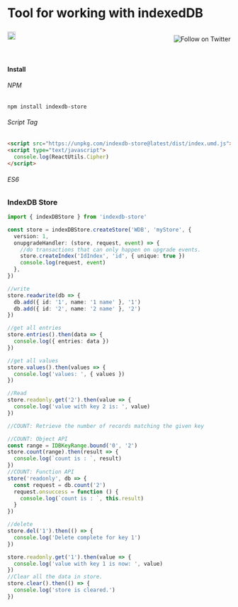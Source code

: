 # Tool for working with indexedDB

<!-- [![npm version](https://badge.fury.io/js/%40indexdb-store.svg)](https://badge.fury.io/js/%40indexdb-store) -->
<div style="display:grid;grid-gap:1rem;grid-auto-flow:column;width:100%;justify-content:space-between; align-items:center;">
<div>
<a style="display:block;z-index:1;" href="https://badge.fury.io/js/indexdb-store"><img style="background:transparent;" src="https://badge.fury.io/js/%40indexdb-store.svg" alt="npm version" height="18"></a>
</div>
<div>

<a  href="https://twitter.com/intent/follow?screen_name=wilfreddonaldlo"><img style="background:transparent;" align="right" src="https://img.shields.io/twitter/follow/wilfreddonaldlo?style=social&label=Follow%20@wilfreddonaldlo" alt="Follow on Twitter"></a>

  </div>

</div>
<!-- A spacer -->
<p>&nbsp;</p>

#### Install

###### NPM

```
npm install indexdb-store
```

###### Script Tag

```html
<script src="https://unpkg.com/indexdb-store@latest/dist/index.umd.js"></script>
<script type="text/javascript">
  console.log(ReactUtils.Cipher)
</script>
```

###### ES6

### IndexDB Store

```ts
import { indexDBStore } from 'indexdb-store'

const store = indexDBStore.createStore('WDB', 'myStore', {
  version: 1,
  onupgradeHandler: (store, request, event) => {
    //do transactions that can only happen on upgrade events.
    store.createIndex('IdIndex', 'id', { unique: true })
    console.log(request, event)
  },
})

//write
store.readwrite(db => {
  db.add({ id: '1', name: '1 name' }, '1')
  db.add({ id: '2', name: '2 name' }, '2')
})

//get all entries
store.entries().then(data => {
  console.log({ entries: data })
})

//get all values
store.values().then(values => {
  console.log('values: ', { values })
})

//Read
store.readonly.get('2').then(value => {
  console.log('value with key 2 is: ', value)
})

//COUNT: Retrieve the number of records matching the given key

//COUNT: Object API
const range = IDBKeyRange.bound('0', '2')
store.count(range).then(result => {
  console.log(`count is : `, result)
})
//COUNT: Function API
store('readonly', db => {
  const request = db.count('2')
  request.onsuccess = function () {
    console.log(`count is : `, this.result)
  }
})

//delete
store.del('1').then(() => {
  console.log('Delete complete for key 1')
})

store.readonly.get('1').then(value => {
  console.log('value with key 1 is now: ', value)
})
//Clear all the data in store.
store.clear().then(() => {
  console.log('store is cleared.')
})
```

